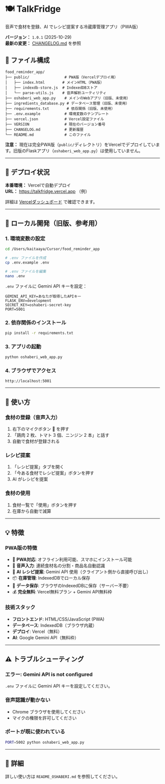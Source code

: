 # 🍽️ TalkFridge

音声で食材を登録、AI でレシピ提案する冷蔵庫管理アプリ（PWA版）

**バージョン：** `1.0.1` (2025-10-29)  
**最新の変更：** [CHANGELOG.md](./CHANGELOG.md) を参照

## 📂 ファイル構成

```
food_reminder_app/
├── public/                # PWA版（Vercelデプロイ用）
│   ├── index.html        # メインHTML（PWA版）
│   ├── indexdb-store.js  # IndexedDBストア
│   └── parse-utils.js    # 音声解析ユーティリティ
├── oshaberi_web_app.py    # メインのWebアプリ（旧版、未使用）
├── ingredients_database.py # データベース管理（旧版、未使用）
├── requirements.txt        # 依存関係（旧版、未使用）
├── .env.example           # 環境変数のテンプレート
├── vercel.json            # Vercel設定ファイル
├── VERSION                # 現在のバージョン番号
├── CHANGELOG.md           # 更新履歴
└── README.md              # このファイル

```

**注意：** 現在は完全PWA版（`public/`ディレクトリ）をVercelでデプロイしています。旧版のFlaskアプリ（`oshaberi_web_app.py`）は使用していません。

---

## 🚀 デプロイ状況

**本番環境：** Vercelで自動デプロイ  
**URL：** https://talkfridge.vercel.app （例）

詳細は [Vercelダッシュボード](https://vercel.com/dashboard) で確認できます。

---

## 🚀 ローカル開発（旧版、参考用）

### 1. 環境変数の設定

```bash
cd /Users/kaitaaya/Cursor/food_reminder_app

# .env ファイルを作成
cp .env.example .env

# .env ファイルを編集
nano .env
```

`.env` ファイルに Gemini API キーを設定：

```
GEMINI_API_KEY=あなたが取得したAPIキー
FLASK_ENV=development
SECRET_KEY=oshaberi-secret-key
PORT=5001
```

### 2. 依存関係のインストール

```bash
pip install -r requirements.txt
```

### 3. アプリの起動

```bash
python oshaberi_web_app.py
```

### 4. ブラウザでアクセス

```
http://localhost:5001
```

---

## 📱 使い方

### 食材の登録（音声入力）

1. 右下のマイクボタン 🎤 を押す
2. 「鶏肉 2 枚、トマト 3 個、ニンジン 2 本」と話す
3. 自動で食材が登録される

### レシピ提案

1. 「レシピ提案」タブを開く
2. 「今ある食材でレシピ提案」ボタンを押す
3. AI がレシピを提案

### 食材の使用

1. 食材一覧で「使用」ボタンを押す
2. 在庫から自動で減算

---

## 💡 特徴

### PWA版の特徴
- 📱 **PWA対応**: オフライン利用可能、スマホにインストール可能
- 🎤 **音声入力**: 連続食材名の分割・商品名自動認識
- 🤖 **AI レシピ提案**: Gemini API 使用（クライアント側から直接呼び出し）
- 📦 **在庫管理**: IndexedDBでローカル保存
- 💾 **データ保存**: ブラウザのIndexedDBに保存（サーバー不要）
- 💰 **完全無料**: Vercel無料プラン + Gemini API無料枠

### 技術スタック
- **フロントエンド**: HTML/CSS/JavaScript (PWA)
- **データベース**: IndexedDB（ブラウザ内蔵）
- **デプロイ**: Vercel（無料）
- **AI**: Google Gemini API（無料枠）

---

## ⚠️ トラブルシューティング

### エラー: Gemini API is not configured

`.env` ファイルに Gemini API キーを設定してください。

### 音声認識が動かない

- Chrome ブラウザを使用してください
- マイクの権限を許可してください

### ポートが既に使われている

```bash
PORT=5002 python oshaberi_web_app.py
```

---

## 📄 詳細

詳しい使い方は `README_OSHABERI.md` を参照してください。
